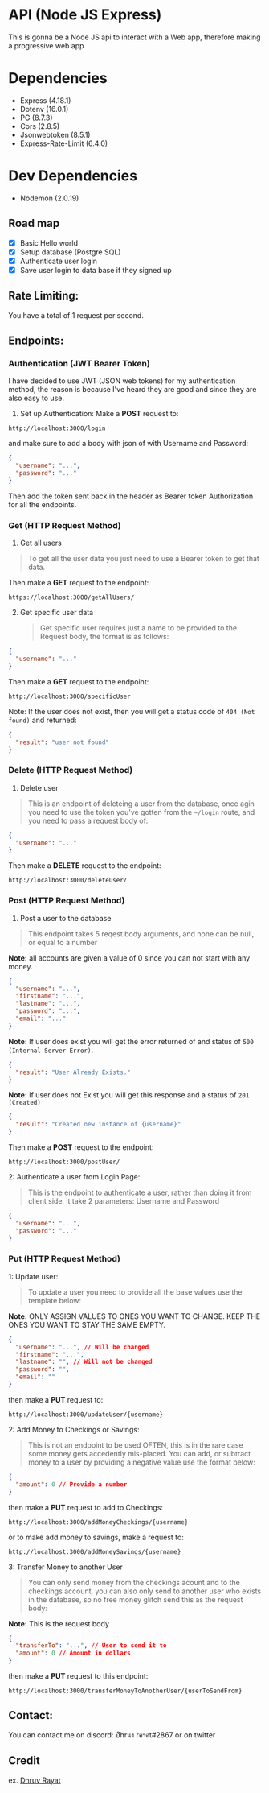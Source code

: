 # API (Node JS Express)

This is gonna be a Node JS api to interact with a Web app, therefore making a progressive web app

# Dependencies

- Express (4.18.1)
- Dotenv (16.0.1)
- PG (8.7.3)
- Cors (2.8.5)
- Jsonwebtoken (8.5.1)
- Express-Rate-Limit (6.4.0)

# Dev Dependencies

- Nodemon (2.0.19)

## Road map

- [x] Basic Hello world
- [x] Setup database (Postgre SQL)
- [x] Authenticate user login
- [x] Save user login to data base if they signed up

## Rate Limiting:

You have a total of 1 request per second.

## Endpoints:

### Authentication (JWT Bearer Token)

I have decided to use JWT (JSON web tokens) for my authentication method, the reason is because I've heard they are good and since they are also easy to use.

1. Set up Authentication: Make a **POST** request to:

`http://localhost:3000/login`

and make sure to add a body with json of with Username and Password:

```json
{
  "username": "...",
  "password": "..."
}
```

Then add the token sent back in the header as Bearer token Authorization for all the endpoints.

### Get (HTTP Request Method)

1. Get all users

> To get all the user data you just need to use a Bearer token to get that data.

Then make a **GET** request to the endpoint:

`https://localhost:3000/getAllUsers/`

2. Get specific user data
   > Get specific user requires just a name to be provided to the Request body, the format is as follows:

```json
{
  "username": "..."
}
```

Then make a **GET** request to the endpoint:

`http://localhost:3000/specificUser`

Note: If the user does not exist, then you will get a status code of `404 (Not found)` and returned:

```json
{
  "result": "user not found"
}
```

### Delete (HTTP Request Method)

1. Delete user

> This is an endpoint of deleteing a user from the database, once agin you need to use the token you've gotten from the `~/login` route, and you need to pass a request body of:

```json
{
  "username": "..."
}
```

Then make a **DELETE** request to the endpoint:

`http://localhost:3000/deleteUser/`

### Post (HTTP Request Method)

1. Post a user to the database

> This endpoint takes 5 reqest body arguments, and none can be null, or equal to a number

**Note:** all accounts are given a value of 0 since you can not start with any money.

```json
{
  "username": "...",
  "firstname": "...",
  "lastname": "...",
  "password": "...",
  "email": "..."
}
```

**Note:** If user does exist you will get the error returned of and status of `500 (Internal Server Error)`.

```json
{
  "result": "User Already Exists."
}
```

**Note:** If user does not Exist you will get this response and a status of `201 (Created)`

```json
{
  "result": "Created new instance of {username}"
}
```

Then make a **POST** request to the endpoint:

`http://localhost:3000/postUser/`

2: Authenticate a user from Login Page:

> This is the endpoint to authenticate a user, rather than doing it from client side. it take 2 parameters: Username and Password

```json
{
  "username": "...",
  "password": "..."
}
```

### Put (HTTP Request Method)

1: Update user:

> To update a user you need to provide all the base values use the template below:

**Note:** ONLY ASSIGN VALUES TO ONES YOU WANT TO CHANGE. KEEP THE ONES YOU WANT TO STAY THE SAME EMPTY.

```json
{
  "username": "...", // Will be changed
  "firstname": "...",
  "lastname": "", // Will not be changed
  "password": "",
  "email": ""
}
```

then make a **PUT** request to:

`http://localhost:3000/updateUser/{username}`

2: Add Money to Checkings or Savings:

> This is not an endpoint to be used OFTEN, this is in the rare case some money gets accedently mis-placed. You can add, or subtract money to a user by providing a negative value use the format below:

```json
{
  "amount": 0 // Provide a number
}
```

then make a **PUT** request to add to Checkings:

`http://localhost:3000/addMoneyCheckings/{username}`

or to make add money to savings, make a request to:

`http://localhost:3000/addMoneySavings/{username}`

3: Transfer Money to another User

> You can only send money from the checkings acount and to the checkings account, you can also only send to another user who exists in the database, so no free money glitch send this as the request body:

**Note:** This is the request body

```json
{
  "transferTo": "...", // User to send it to
  "amount": 0 // Amount in dollars
}
```

then make a **PUT** request to this endpoint:

`http://localhost:3000/transferMoneyToAnotherUser/{userToSendFrom}`

## Contact:

You can contact me on discord: ໓hrนง rคฯคt#2867 or on twitter

## Credit

ex. [Dhruv Rayat](https://twitter.com/RayatDhruv)
